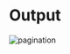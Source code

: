 # Output
![pagination](https://github.com/amaalselim/LINQ/assets/141284662/d89a029a-4ef2-4837-8eb2-116dcffb6a60)

